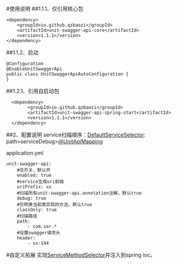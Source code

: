 #使用说明
##1.1.1、仅引用核心包

    <dependency>
        <groupId>io.github.qzbaozi</groupId>
        <artifactId>unit-swagger-api-core</artifactId>
        <version>1.1.1</version>
    </dependency>
##1.1.2、启动
    
    @Configuration
    @EnableUnitSwaggerApi
    public class UnitSwaggerApiAutoConfiguration {
    }

##1.2.1、引用自启动包

      <dependency>
            <groupId>io.github.qzbaozi</groupId>
            <artifactId>unit-swagger-api-spring-start</artifactId>
            <version>1.1.1</version>
      </dependency>
##2、配置说明
service扫描顺序：[DefaultServiceSelector](unit-swagger-api-core/src/main/java/com/qzbaozi/api/swagger/selector/DefaultServiceSelector.java):
path>serviceDebug>[@UnitApiMapping](unit-swagger-api-core/src/main/java/com/qzbaozi/api/annotation/UnitApiMapping.java)

application.yml

    unit-swagger-api:
        #总开关，默认开
        enabled: true
        #service生成uri前缀
        uriPrefix: xx
        #扫描所有unit-swagger-api.annotation注解，默认true
        debug: true
        #仅转换当前类实现的方法，默认true
        classOnly: true
        #扫描路径
        path:
            - com.ser.*
        #设置swagger请求头
        header:
            - xx:144


#自定义拓展
实现[ServiceMethodSelector](unit-swagger-api-core/src/main/java/com/qzbaozi/api/swagger/selector/ServiceMethodSelector.java)并注入到spring ioc。
